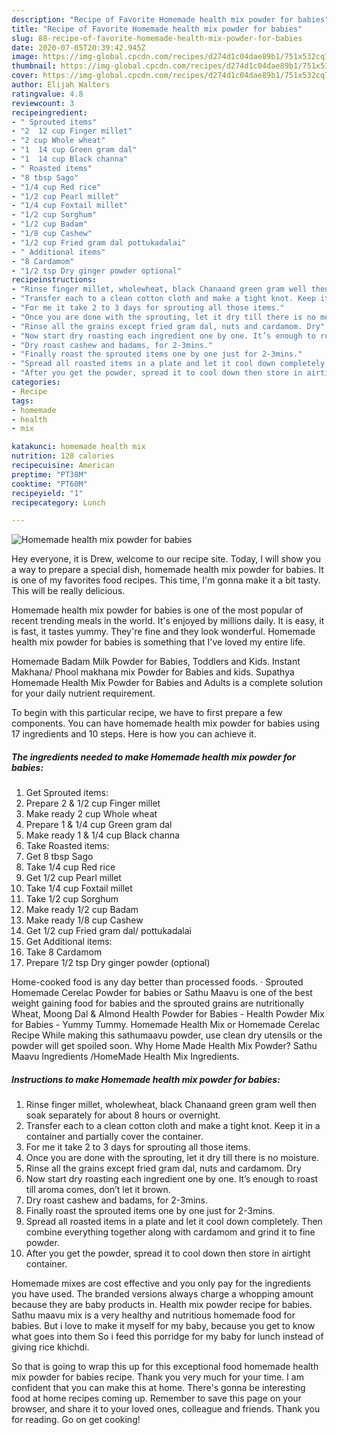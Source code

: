 ```yaml
---
description: "Recipe of Favorite Homemade health mix powder for babies"
title: "Recipe of Favorite Homemade health mix powder for babies"
slug: 88-recipe-of-favorite-homemade-health-mix-powder-for-babies
date: 2020-07-05T20:39:42.945Z
image: https://img-global.cpcdn.com/recipes/d274d1c04dae89b1/751x532cq70/homemade-health-mix-powder-for-babies-recipe-main-photo.jpg
thumbnail: https://img-global.cpcdn.com/recipes/d274d1c04dae89b1/751x532cq70/homemade-health-mix-powder-for-babies-recipe-main-photo.jpg
cover: https://img-global.cpcdn.com/recipes/d274d1c04dae89b1/751x532cq70/homemade-health-mix-powder-for-babies-recipe-main-photo.jpg
author: Elijah Walters
ratingvalue: 4.8
reviewcount: 3
recipeingredient:
- " Sprouted items"
- "2  12 cup Finger millet"
- "2 cup Whole wheat"
- "1  14 cup Green gram dal"
- "1  14 cup Black channa"
- " Roasted items"
- "8 tbsp Sago"
- "1/4 cup Red rice"
- "1/2 cup Pearl millet"
- "1/4 cup Foxtail millet"
- "1/2 cup Sorghum"
- "1/2 cup Badam"
- "1/8 cup Cashew"
- "1/2 cup Fried gram dal pottukadalai"
- " Additional items"
- "8 Cardamom"
- "1/2 tsp Dry ginger powder optional"
recipeinstructions:
- "Rinse finger millet, wholewheat, black Chanaand green gram well then soak separately for about 8 hours or overnight."
- "Transfer each to a clean cotton cloth and make a tight knot. Keep it in a container and partially cover the container."
- "For me it take 2 to 3 days for sprouting all those items."
- "Once you are done with the sprouting, let it dry till there is no moisture."
- "Rinse all the grains except fried gram dal, nuts and cardamom. Dry"
- "Now start dry roasting each ingredient one by one. It’s enough to roast till aroma comes, don’t let it brown."
- "Dry roast cashew and badams, for 2-3mins."
- "Finally roast the sprouted items one by one just for 2-3mins."
- "Spread all roasted items in a plate and let it cool down completely. Then combine everything together along with cardamom and grind it to fine powder."
- "After you get the powder, spread it to cool down then store in airtight container."
categories:
- Recipe
tags:
- homemade
- health
- mix

katakunci: homemade health mix 
nutrition: 128 calories
recipecuisine: American
preptime: "PT38M"
cooktime: "PT60M"
recipeyield: "1"
recipecategory: Lunch

---
```



![Homemade health mix powder for babies](https://img-global.cpcdn.com/recipes/d274d1c04dae89b1/751x532cq70/homemade-health-mix-powder-for-babies-recipe-main-photo.jpg)

Hey everyone, it is Drew, welcome to our recipe site. Today, I will show you a way to prepare a special dish, homemade health mix powder for babies. It is one of my favorites food recipes. This time, I'm gonna make it a bit tasty. This will be really delicious.

Homemade health mix powder for babies is one of the most popular of recent trending meals in the world. It's enjoyed by millions daily. It is easy, it is fast, it tastes yummy. They're fine and they look wonderful. Homemade health mix powder for babies is something that I've loved my entire life.

Homemade Badam Milk Powder for Babies, Toddlers and Kids. Instant Makhana/ Phool makhana mix Powder for Babies and kids. Supathya Homemade Health Mix Powder for Babies and Adults is a complete solution for your daily nutrient requirement.


To begin with this particular recipe, we have to first prepare a few components. You can have homemade health mix powder for babies using 17 ingredients and 10 steps. Here is how you can achieve it.

##### The ingredients needed to make Homemade health mix powder for babies:

1. Get  Sprouted items:
1. Prepare 2 &amp; 1/2 cup Finger millet
1. Make ready 2 cup Whole wheat
1. Prepare 1 &amp; 1/4 cup Green gram dal
1. Make ready 1 &amp; 1/4 cup Black channa
1. Take  Roasted items:
1. Get 8 tbsp Sago
1. Take 1/4 cup Red rice
1. Get 1/2 cup Pearl millet
1. Take 1/4 cup Foxtail millet
1. Take 1/2 cup Sorghum
1. Make ready 1/2 cup Badam
1. Make ready 1/8 cup Cashew
1. Get 1/2 cup Fried gram dal/ pottukadalai
1. Get  Additional items:
1. Take 8 Cardamom
1. Prepare 1/2 tsp Dry ginger powder (optional)


Home-cooked food is any day better than processed foods. · Sprouted Homemade Cerelac Powder for babies or Sathu Maavu is one of the best weight gaining food for babies and the sprouted grains are nutritionally Wheat, Moong Dal &amp; Almond Health Powder for Babies - Health Powder Mix for Babies - Yummy Tummy. Homemade Health Mix or Homemade Cerelac Recipe While making this sathumaavu powder, use clean dry utensils or the powder will get spoiled soon. Why Home Made Health Mix Powder? Sathu Maavu Ingredients /HomeMade Health Mix Ingredients. 

##### Instructions to make Homemade health mix powder for babies:

1. Rinse finger millet, wholewheat, black Chanaand green gram well then soak separately for about 8 hours or overnight.
1. Transfer each to a clean cotton cloth and make a tight knot. Keep it in a container and partially cover the container.
1. For me it take 2 to 3 days for sprouting all those items.
1. Once you are done with the sprouting, let it dry till there is no moisture.
1. Rinse all the grains except fried gram dal, nuts and cardamom. Dry
1. Now start dry roasting each ingredient one by one. It’s enough to roast till aroma comes, don’t let it brown.
1. Dry roast cashew and badams, for 2-3mins.
1. Finally roast the sprouted items one by one just for 2-3mins.
1. Spread all roasted items in a plate and let it cool down completely. Then combine everything together along with cardamom and grind it to fine powder.
1. After you get the powder, spread it to cool down then store in airtight container.


Homemade mixes are cost effective and you only pay for the ingredients you have used. The branded versions always charge a whopping amount because they are baby products in. Health mix powder recipe for babies. Sathu maavu mix is a very healthy and nutritious homemade food for babies. But i love to make it myself for my baby, because you get to know what goes into them So i feed this porridge for my baby for lunch instead of giving rice khichdi. 

So that is going to wrap this up for this exceptional food homemade health mix powder for babies recipe. Thank you very much for your time. I am confident that you can make this at home. There's gonna be interesting food at home recipes coming up. Remember to save this page on your browser, and share it to your loved ones, colleague and friends. Thank you for reading. Go on get cooking!

